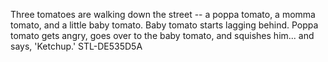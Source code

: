 Three tomatoes are walking down the street -- a poppa tomato, a momma tomato, and a little baby tomato. Baby tomato starts lagging behind. Poppa tomato gets angry, goes over to the baby tomato, and squishes him... and says, 'Ketchup.' STL-DE535D5A
